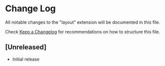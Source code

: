 # Change Log

All notable changes to the "layout" extension will be documented in this file.

Check [Keep a Changelog](http://keepachangelog.com/) for recommendations on how to structure this file.

## [Unreleased]

- Initial release